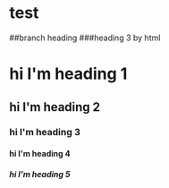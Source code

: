 # test
##branch heading
###heading 3
by html 
<h1>hi I'm heading 1</h1>
<h2>hi I'm heading 2</h2>
<h3>hi I'm heading 3</h3>
<h4>hi I'm heading 4</h4>
<h5>hi I'm heading 5</h5>
